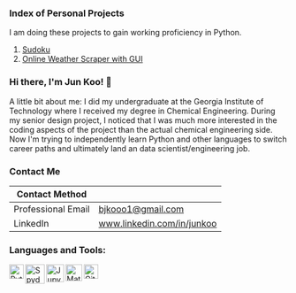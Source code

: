 ### Index of Personal Projects  
I am doing these projects to gain working proficiency in Python. 
1. [Sudoku](https://github.com/b-junkoo/Sudoku)  
2. [Online Weather Scraper with GUI](https://github.com/b-junkoo/Weather-Scraper)

### Hi there, I'm Jun Koo! 👋
A little bit about me: I did my undergraduate at the Georgia Institute of Technology where I received my degree in Chemical Engineering. 
During my senior design project, I noticed that I was much more interested in the coding aspects of the project than the actual chemical engineering side. 
Now I'm trying to independently learn Python and other languages to switch career paths and ultimately land an data scientist/engineering job.  

### Contact Me
| Contact Method |  |
| --- | --- |
| Professional Email | bjkooo1@gmail.com |
| LinkedIn | www.linkedin.com/in/junkoo|

### Languages and Tools:
<img align="left" alt="Python" width="26px" src="https://i.imgur.com/uYc9vRd.png" />
<img align="left" alt="Spyder" width="35px" src="https://i.imgur.com/XIhBWeo.png" />
<img align="left" alt="Jupyter Notebook" width="32px" src="https://i.imgur.com/AtJWasC.jpg" />
<img align="left" alt="Matlab + Simulink" width="30px" src="https://i.imgur.com/4qFVMNF.png" />
<img align="left" alt="GitHub" width="26px" src="https://i.imgur.com/sBf3qA3.png" />  


